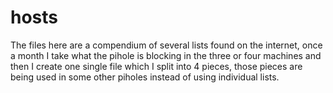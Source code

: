 # hosts
The files here are a compendium of several lists found on the internet, once a month I take what the pihole is blocking in the three or four machines and then I create one single file which I split into 4 pieces, those pieces are being used in some other piholes instead of using individual lists.
